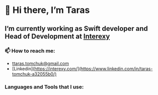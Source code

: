 # 👋 Hi there, I’m Taras

## I’m currently working as Swift developer and Head of Development at [Interexy](https://interexy.com/)

### 📫 How to reach me: 

  - ttaras.tomchuk@gmail.com
  - [Linkedin](https://interexy.com/](https://www.linkedin.com/in/taras-tomchuk-a32055b0/)

### Languages and Tools that I use:


